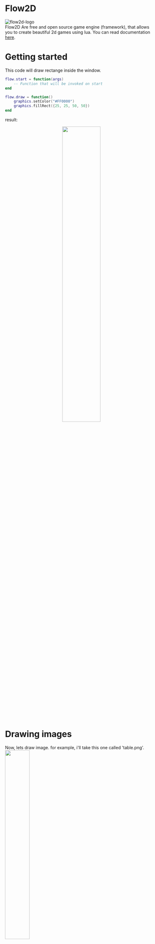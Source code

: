 # Flow2D
![flow2d-logo](https://github.com/Monsler/Flow2D/assets/105060825/8d6b7ca1-ba81-4035-bcbc-b17a9816cabe)
<br>Flow2D Are free and open source game engine (framework), that allows you to create beautiful 2d games using lua.
You can read documentation [here](https://github.com/Monsler/Flow2D/blob/main/docs.md).
# Getting started
This code will draw rectange inside the window.
```lua
flow.start = function(args)
    -- Function that will be invoked on start
end

flow.draw = function()
    graphics.setColor("#FF0000")
    graphics.fillRect({25, 25, 50, 50})
end
```
result:<br>
<div style="text-align: center;">
<img width="50%" src="https://github.com/Monsler/Flow2D/assets/105060825/106c5610-f069-403f-a6b1-6e998c750b83">
</div>

# Drawing images
Now, lets draw image. for example, i'll take this one called 'table.png'.
<img src="https://github.com/Monsler/Flow2D/assets/105060825/621e002a-9de1-4088-ba9d-d54fd5100df3" width="40%">
<br>
```lua
local img
flow.start = function(args)
    graphics.setBackground("#FFFFFF")
    -- Function that will be invoked on start
    img = image.open('table.png')
end

flow.draw = function()
    graphics.drawImage(img.getImage(), {50, 50, 100, 100})
end
```
result:<br>
![image](https://github.com/Monsler/Flow2D/assets/105060825/ee70747f-7c1e-4153-83b7-14139ac43a48)

# Keycodes
```
3 -- Cancel
8 -- Backspace
9 -- Tab
10 -- Enter
12 -- Clear
16 -- Shift
17 -- Ctrl
18 -- Alt
19 -- Pause
20 -- Caps Lock
21 -- Kana
24 -- Final
25 -- Kanji
27 -- Escape
28 -- Convert
29 -- No Convert
30 -- Accept
31 -- Mode Change
32 -- Space
33 -- Page Up
34 -- Page Down
35 -- End
36 -- Home
37 -- Left
38 -- Up
39 -- Right
40 -- Down
44 -- Comma
45 -- Minus
46 -- Period
47 -- Slash
48 -- 0
49 -- 1
50 -- 2
51 -- 3
52 -- 4
53 -- 5
54 -- 6
55 -- 7
56 -- 8
57 -- 9
59 -- Semicolon
61 -- Equals
65 -- A
66 -- B
67 -- C
68 -- D
69 -- E
70 -- F
71 -- G
72 -- H
73 -- I
74 -- J
75 -- K
76 -- L
77 -- M
78 -- N
79 -- O
80 -- P
81 -- Q
82 -- R
83 -- S
84 -- T
85 -- U
86 -- V
87 -- W
88 -- X
89 -- Y
90 -- Z
91 -- Open Bracket
92 -- Back Slash
93 -- Close Bracket
96 -- NumPad-0
97 -- NumPad-1
98 -- NumPad-2
99 -- NumPad-3
100 -- NumPad-4
101 -- NumPad-5
102 -- NumPad-6
103 -- NumPad-7
104 -- NumPad-8
105 -- NumPad-9
106 -- NumPad *
107 -- NumPad +
108 -- NumPad ,
109 -- NumPad -
110 -- NumPad .
111 -- NumPad /
112 -- F1
113 -- F2
114 -- F3
115 -- F4
116 -- F5
117 -- F6
118 -- F7
119 -- F8
120 -- F9
121 -- F10
122 -- F11
123 -- F12
127 -- Delete
128 -- Dead Grave
129 -- Dead Acute
130 -- Dead Circumflex
131 -- Dead Tilde
132 -- Dead Macron
133 -- Dead Breve
134 -- Dead Above Dot
135 -- Dead Diaeresis
136 -- Dead Above Ring
137 -- Dead Double Acute
138 -- Dead Caron
139 -- Dead Cedilla
140 -- Dead Ogonek
141 -- Dead Iota
142 -- Dead Voiced Sound
143 -- Dead Semivoiced Sound
144 -- Num Lock
145 -- Scroll Lock
150 -- Ampersand
151 -- Asterisk
152 -- Double Quote
153 -- Less
154 -- Print Screen
155 -- Insert
156 -- Help
157 -- Meta
160 -- Greater
161 -- Left Brace
162 -- Right Brace
192 -- Back Quote
222 -- Quote
224 -- Up
225 -- Down
226 -- Left
227 -- Right
240 -- Alphanumeric
241 -- Katakana
242 -- Hiragana
243 -- Full-Width
244 -- Half-Width
245 -- Roman Characters
256 -- All Candidates
257 -- Previous Candidate
258 -- Code Input
259 -- Japanese Katakana
260 -- Japanese Hiragana
261 -- Japanese Roman
262 -- Kana Lock
263 -- Input Method On/Off
512 -- At
513 -- Colon
514 -- Circumflex
515 -- Dollar
516 -- Euro
517 -- Exclamation Mark
518 -- Inverted Exclamation Mark
519 -- Left Parenthesis
520 -- Number Sign
521 -- Plus
522 -- Right Parenthesis
523 -- Underscore
524 -- Windows
525 -- Context Menu
61440 -- F13
61441 -- F14
61442 -- F15
61443 -- F16
61444 -- F17
61445 -- F18
61446 -- F19
61447 -- F20
61448 -- F21
61449 -- F22
61450 -- F23
61451 -- F24
65312 -- Compose
65368 -- Begin
65406 -- Alt Graph
65480 -- Stop
65481 -- Again
65482 -- Props
65483 -- Undo
65485 -- Copy
65487 -- Paste
65488 -- Find
65489 -- Cut```
